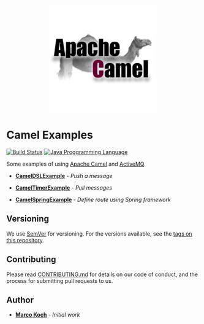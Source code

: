 <p align="center">
  <img src="./doc/img/apache-camel.png">
</p>

# Camel Examples

[![Build Status](https://travis-ci.org/markoch/camel-examples.svg?branch=master)](https://travis-ci.org/markoch/camel-examples)
[![Java Proggramming Language](https://img.shields.io/badge/language-Java-brightgreen.svg)](https://www.oracle.com/technetwork/java/index.html)

Some examples of using [Apache Camel](https://camel.apache.org/) and [ActiveMQ](https://activemq.apache.org/).

* **[CamelDSLExample](https://github.com/markoch/camel-examples/blob/master/src/main/java/com/mkoch/camel/CamelDSLExample.java)** - *Push a message*

* **[CamelTimerExample](https://github.com/markoch/camel-examples/blob/master/src/main/java/com/mkoch/camel/CamelTimerExample.java)** - *Pull messages*

* **[CamelSpringExample](https://github.com/markoch/camel-examples/blob/master/src/main/java/com/mkoch/camel/CamelSpringExample.java)** - *Define route using Spring framework*
  
## Versioning

We use [SemVer](http://semver.org/) for versioning. For the versions available, see the [tags on this repository](https://github.com/your/project/tags).

## Contributing

Please read [CONTRIBUTING.md](https://gist.github.com/PurpleBooth/b24679402957c63ec426) for details on our code of conduct, and the process for submitting pull requests to us.

## Author

* **[Marco Koch](mailto:marco.koch.hh@gmail.com)** - *Initial work*
